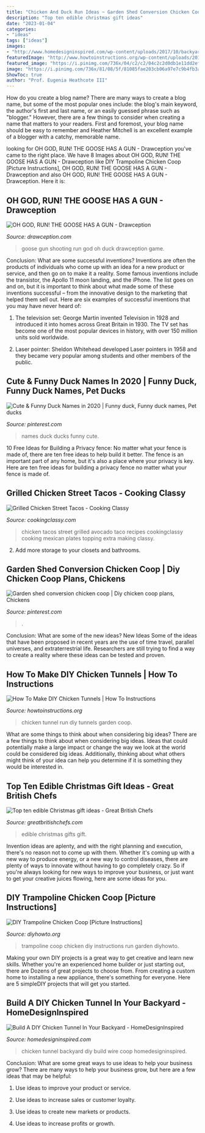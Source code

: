 ```yaml
---
title: "Chicken And Duck Run Ideas ~ Garden Shed Conversion Chicken Coop"
description: "Top ten edible christmas gift ideas"
date: "2023-01-04"
categories:
- "ideas"
tags: ["ideas"]
images:
- "http://www.homedesigninspired.com/wp-content/uploads/2017/10/backyard-chicken-coop-with-tunnel-1.jpg"
featuredImage: "http://www.howtoinstructions.org/wp-content/uploads/2015/11/Chicken-Tunnel-1.jpg"
featured_image: "https://i.pinimg.com/736x/04/c2/c2/04c2c2d0db1e11dd2ef44c6ae4340a56.jpg"
image: "https://i.pinimg.com/736x/81/08/5f/81085fae203cb06a97e7c9b4fb3acec7.jpg"
ShowToc: true
author: "Prof. Eugenia Heathcote III"
---
```



How do you create a blog name?
There are many ways to create a blog name, but some of the most popular ones include: the blog's main keyword, the author's first and last name, or an easily guessed phrase such as "blogger." However, there are a few things to consider when creating a name that matters to your readers. First and foremost, your blog name should be easy to remember and Heather Mitchell is an excellent example of a blogger with a catchy, memorable name.

	

		
looking for OH GOD, RUN! THE GOOSE HAS A GUN - Drawception you've came to the right place. We have 8 Images about OH GOD, RUN! THE GOOSE HAS A GUN - Drawception like DIY Trampoline Chicken Coop [Picture Instructions], OH GOD, RUN! THE GOOSE HAS A GUN - Drawception and also OH GOD, RUN! THE GOOSE HAS A GUN - Drawception. Here it is:
		
    
## OH GOD, RUN! THE GOOSE HAS A GUN - Drawception

<img loading=lazy src="https://cdn.drawception.com/drawings/948740/GmqyVghcoM.png" onerror="this.onerror=null;this.src='https://tse2.mm.bing.net/th?id=OIP.UdbTPn_1bpxviIztzNs9RwHaGL&amp;pid=15.1';" alt="OH GOD, RUN! THE GOOSE HAS A GUN - Drawception">

_Source: drawception.com_

>goose gun shooting run god oh duck drawception game. 

	

Conclusion: What are some successful inventions?
Inventions are often the products of individuals who come up with an idea for a new product or service, and then go on to make it a reality. Some famous inventions include the transistor, the Apollo 11 moon landing, and the iPhone. The list goes on and on, but it is important to think about what made some of these inventions successful – from the innovative design to the marketing that helped them sell out. Here are six examples of successful inventions that you may have never heard of:
1. The television set: George Martin invented Television in 1928 and introduced it into homes across Great Britain in 1930. The TV set has become one of the most popular devices in history, with over 150 million units sold worldwide.

2. Laser pointer: Sheldon Whitehead developed Laser pointers in 1958 and they became very popular among students and other members of the public.

    
## Cute &amp; Funny Duck Names In 2020 | Funny Duck, Funny Duck Names, Pet Ducks

<img loading=lazy src="https://i.pinimg.com/736x/04/c2/c2/04c2c2d0db1e11dd2ef44c6ae4340a56.jpg" onerror="this.onerror=null;this.src='https://tse1.mm.bing.net/th?id=OIP.3TAbvsgw6KP9vfX42U-FRwHaLH&amp;pid=15.1';" alt="Cute &amp; Funny Duck Names in 2020 | Funny duck, Funny duck names, Pet ducks">

_Source: pinterest.com_

>names duck ducks funny cute. 

	

10 Free Ideas for Building a Privacy fence: No matter what your fence is made of, there are ten free ideas to help build it better.
The fence is an important part of any home, but it's also a place where your privacy is key. Here are ten free ideas for building a privacy fence no matter what your fence is made of.

    
## Grilled Chicken Street Tacos - Cooking Classy

<img loading=lazy src="https://www.cookingclassy.com/wp-content/uploads/2017/03/grilled-chicken-avocado-street-tacos-11.jpg" onerror="this.onerror=null;this.src='https://tse3.mm.bing.net/th?id=OIP.BXTWdkbehIcgOuK88mLYyQHaLH&amp;pid=15.1';" alt="Grilled Chicken Street Tacos - Cooking Classy">

_Source: cookingclassy.com_

>chicken tacos street grilled avocado taco recipes cookingclassy cooking mexican plates topping extra making classy. 

	

2. Add more storage to your closets and bathrooms.

    
## Garden Shed Conversion Chicken Coop | Diy Chicken Coop Plans, Chickens

<img loading=lazy src="https://i.pinimg.com/736x/81/08/5f/81085fae203cb06a97e7c9b4fb3acec7.jpg" onerror="this.onerror=null;this.src='https://tse1.mm.bing.net/th?id=OIP.5Z9_s9vrJDusI1u9Dy9p_AHaJ7&amp;pid=15.1';" alt="Garden shed conversion chicken coop | Diy chicken coop plans, Chickens">

_Source: pinterest.com_

>. 

	

Conclusion: What are some of the new ideas?
New Ideas
Some of the ideas that have been proposed in recent years are the use of time travel, parallel universes, and extraterrestrial life. Researchers are still trying to find a way to create a reality where these ideas can be tested and proven.

    
## How To Make DIY Chicken Tunnels | How To Instructions

<img loading=lazy src="http://www.howtoinstructions.org/wp-content/uploads/2015/11/Chicken-Tunnel-1.jpg" onerror="this.onerror=null;this.src='https://tse3.mm.bing.net/th?id=OIP.C4OMxz2txbh30YUq1DwMogHaJ4&amp;pid=15.1';" alt="How To Make DIY Chicken Tunnels | How To Instructions">

_Source: howtoinstructions.org_

>chicken tunnel run diy tunnels garden coop. 

	

What are some things to think about when considering big ideas?
There are a few things to think about when considering big ideas. Ideas that could potentially make a large impact or change the way we look at the world could be considered big ideas. Additionally, thinking about what others might think of your idea can help you determine if it is something they would be interested in.

    
## Top Ten Edible Christmas Gift Ideas - Great British Chefs

<img loading=lazy src="https://gbc-cdn-public-media.azureedge.net/img24002.735x1102.jpg" onerror="this.onerror=null;this.src='https://tse1.mm.bing.net/th?id=OIP.MaEn3dI7KE4rA_YrTR6ekAHaLG&amp;pid=15.1';" alt="Top ten edible Christmas gift ideas - Great British Chefs">

_Source: greatbritishchefs.com_

>edible christmas gifts gift. 

	

Invention ideas are aplenty, and with the right planning and execution, there's no reason not to come up with them. Whether it's coming up with a new way to produce energy, or a new way to control diseases, there are plenty of ways to innovate without having to go completely crazy. So if you're always looking for new ways to improve your business, or just want to get your creative juices flowing, here are some ideas for you.

    
## DIY Trampoline Chicken Coop [Picture Instructions]

<img loading=lazy src="http://www.diyhowto.org/wp-content/uploads/DIY-Trampoline-Chicken-Coop-Instructions-DIYHowto.jpg" onerror="this.onerror=null;this.src='https://tse2.mm.bing.net/th?id=OIP.jDHLW-4Tnp1Qv9ZsT0jYVwHaEK&amp;pid=15.1';" alt="DIY Trampoline Chicken Coop [Picture Instructions]">

_Source: diyhowto.org_

>trampoline coop chicken diy instructions run garden diyhowto. 

	

Making your own DIY projects is a great way to get creative and learn new skills. Whether you're an experienced home builder or just starting out, there are Dozens of great projects to choose from. From creating a custom home to installing a new appliance, there's something for everyone. Here are 5 simpleDIY projects that will get you started.

    
## Build A DIY Chicken Tunnel In Your Backyard - HomeDesignInspired

<img loading=lazy src="http://www.homedesigninspired.com/wp-content/uploads/2017/10/backyard-chicken-coop-with-tunnel-1.jpg" onerror="this.onerror=null;this.src='https://tse4.mm.bing.net/th?id=OIP.UMc_Ez3L_GWo1tgBICkz5AHaJ4&amp;pid=15.1';" alt="Build A DIY Chicken Tunnel In Your Backyard - HomeDesignInspired">

_Source: homedesigninspired.com_

>chicken tunnel backyard diy build wire coop homedesigninspired. 

	

Conclusion: What are some great ways to use ideas to help your business grow?
There are many ways to help your business grow, but here are a few ideas that may be helpful:
1. Use ideas to improve your product or service.

2. Use ideas to increase sales or customer loyalty.

3. Use ideas to create new markets or products.

4. Use ideas to increase profits or growth.


